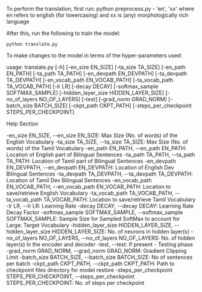 To perform the translation, first run:
    python preprocess.py <filename> <lang>
    <lang> - 'en', 'xx' where en refers to english (for lowercasing) and xx is (any) morphologically rich language


After this, run the following to train the model:

    python translate.py
    
To make changes to the model in terms of the hyper-parameters used:


usage: translate.py [-h] [-en_size EN_SIZE] [-ta_size TA_SIZE]
                    [-en_path EN_PATH] [-ta_path TA_PATH]
                    [-en_devpath EN_DEVPATH] [-ta_devpath TA_DEVPATH]
                    [-en_vocab_path EN_VOCAB_PATH]
                    [-ta_vocab_path TA_VOCAB_PATH] [-lr LR] [-decay DECAY]
                    [-softmax_sample SOFTMAX_SAMPLE]
                    [-hidden_layer_size HIDDEN_LAYER_SIZE]
                    [-no_of_layers NO_OF_LAYERS] [-test]
                    [-grad_norm GRAD_NORM] [-batch_size BATCH_SIZE]
                    [-ckpt_path CKPT_PATH]
                    [-steps_per_checkpoint STEPS_PER_CHECKPOINT]

Help Section

  -en_size EN_SIZE, --en_size EN_SIZE:  Max Size (No. of words) of the English Vocabulary
  -ta_size TA_SIZE, --ta_size TA_SIZE:  Max Size (No. of words) of the Tamil Vocabulary
  -en_path EN_PATH, --en_path EN_PATH:  Location of English part of Bilingual Sentences
  -ta_path TA_PATH, --ta_path TA_PATH:  Location of Tamil part of Bilingual Sentences
  -en_devpath EN_DEVPATH, --en_devpath EN_DEVPATH:  Location of English Dev Bilingual Sentences
  -ta_devpath TA_DEVPATH, --ta_devpath TA_DEVPATH:  Location of Tamil Dev Bilingual Sentences
  -en_vocab_path EN_VOCAB_PATH, --en_vocab_path EN_VOCAB_PATH:  Location to save/retrieve English Vocabulary
  -ta_vocab_path TA_VOCAB_PATH, --ta_vocab_path TA_VOCAB_PATH:  Location to save/retrieve Tamil Vocabulary
  -lr LR, --lr LR:  Learning Rate
  -decay DECAY, --decay DECAY:  Learning Rate Decay Factor
  -softmax_sample SOFTMAX_SAMPLE, --softmax_sample SOFTMAX_SAMPLE:  Sample Size for Sampled SoftMax to account for Large:  Target Vocabulary
  -hidden_layer_size HIDDEN_LAYER_SIZE, --hidden_layer_size HIDDEN_LAYER_SIZE:  No. of neurons in hidden layer(s)
  -no_of_layers NO_OF_LAYERS, --no_of_layers NO_OF_LAYERS:  No. of hidden layer(s) in the encoder and decoder
  -test, --test:  If present - Testing phase
  -grad_norm GRAD_NORM, --grad_norm GRAD_NORM:  Gradient Clipping Limit
  -batch_size BATCH_SIZE, --batch_size BATCH_SIZE:  No of sentences per batch
  -ckpt_path CKPT_PATH, --ckpt_path CKPT_PATH:  Path to checkpoint files directory for model restore
  -steps_per_checkpoint STEPS_PER_CHECKPOINT, --steps_per_checkpoint STEPS_PER_CHECKPOINT:  No. of steps per checkpoint
